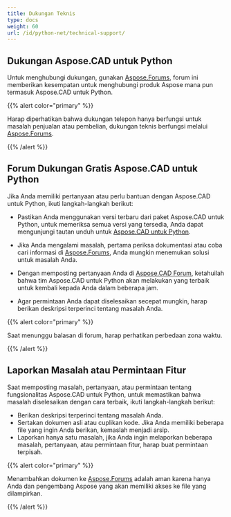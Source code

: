 ```yaml
---
title: Dukungan Teknis
type: docs
weight: 60
url: /id/python-net/technical-support/
---
```


## **Dukungan Aspose.CAD untuk Python**

Untuk menghubungi dukungan, gunakan [Aspose.Forums](https://forum.aspose.com/c/cad/19), forum ini memberikan kesempatan untuk menghubungi produk Aspose mana pun termasuk Aspose.CAD untuk Python.

{{% alert color="primary" %}} 

Harap diperhatikan bahwa dukungan telepon hanya berfungsi untuk masalah penjualan atau pembelian, dukungan teknis berfungsi melalui [Aspose.Forums](https://forum.aspose.com/c/cad/19).

{{% /alert %}}

## **Forum Dukungan Gratis Aspose.CAD untuk Python**

Jika Anda memiliki pertanyaan atau perlu bantuan dengan Aspose.CAD untuk Python, ikuti langkah-langkah berikut:

- Pastikan Anda menggunakan versi terbaru dari paket Aspose.CAD untuk Python, untuk memeriksa semua versi yang tersedia, Anda dapat mengunjungi tautan unduh untuk [Aspose.CAD untuk Python](https://pypi.org/project/aspose-cad/).

- Jika Anda mengalami masalah, pertama periksa dokumentasi atau coba cari informasi di [Aspose.Forums](https://forum.aspose.com/c/cad/19), Anda mungkin menemukan solusi untuk masalah Anda.
- Dengan memposting pertanyaan Anda di [Aspose.CAD Forum](https://forum.aspose.com/c/cad/19), ketahuilah bahwa tim Aspose.CAD untuk Python akan melakukan yang terbaik untuk kembali kepada Anda dalam beberapa jam.
- Agar permintaan Anda dapat diselesaikan secepat mungkin, harap berikan deskripsi terperinci tentang masalah Anda.

{{% alert color="primary" %}}

Saat menunggu balasan di forum, harap perhatikan perbedaan zona waktu.

{{% /alert %}}

## **Laporkan Masalah atau Permintaan Fitur**

Saat memposting masalah, pertanyaan, atau permintaan tentang fungsionalitas Aspose.CAD untuk Python, untuk memastikan bahwa masalah diselesaikan dengan cara terbaik, ikuti langkah-langkah berikut:

- Berikan deskripsi terperinci tentang masalah Anda.
- Sertakan dokumen asli atau cuplikan kode. Jika Anda memiliki beberapa file yang ingin Anda berikan, kemaslah menjadi arsip.
- Laporkan hanya satu masalah, jika Anda ingin melaporkan beberapa masalah, pertanyaan, atau permintaan fitur, harap buat permintaan terpisah.

{{% alert color="primary" %}}

Menambahkan dokumen ke [Aspose.Forums](https://forum.aspose.com/c/cad/19) adalah aman karena hanya Anda dan pengembang Aspose yang akan memiliki akses ke file yang dilampirkan.

{{% /alert %}}
